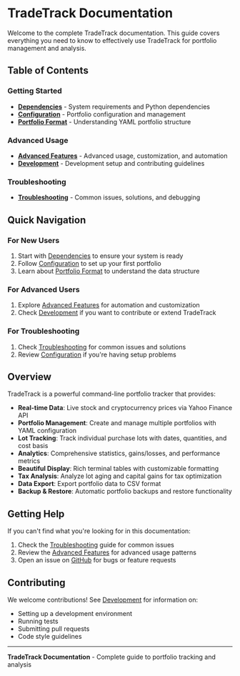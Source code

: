 # TradeTrack Documentation

Welcome to the complete TradeTrack documentation. This guide covers everything you need to know to effectively use TradeTrack for portfolio management and analysis.

## Table of Contents

### Getting Started
- **[Dependencies](dependencies.md)** - System requirements and Python dependencies
- **[Configuration](configuration.md)** - Portfolio configuration and management
- **[Portfolio Format](portfolio-format.md)** - Understanding YAML portfolio structure

### Advanced Usage
- **[Advanced Features](advanced-features.md)** - Advanced usage, customization, and automation
- **[Development](development.md)** - Development setup and contributing guidelines

### Troubleshooting
- **[Troubleshooting](troubleshooting.md)** - Common issues, solutions, and debugging

## Quick Navigation

### For New Users
1. Start with [Dependencies](dependencies.md) to ensure your system is ready
2. Follow [Configuration](configuration.md) to set up your first portfolio
3. Learn about [Portfolio Format](portfolio-format.md) to understand the data structure

### For Advanced Users
1. Explore [Advanced Features](advanced-features.md) for automation and customization
2. Check [Development](development.md) if you want to contribute or extend TradeTrack

### For Troubleshooting
1. Check [Troubleshooting](troubleshooting.md) for common issues and solutions
2. Review [Configuration](configuration.md) if you're having setup problems

## Overview

TradeTrack is a powerful command-line portfolio tracker that provides:

- **Real-time Data**: Live stock and cryptocurrency prices via Yahoo Finance API
- **Portfolio Management**: Create and manage multiple portfolios with YAML configuration
- **Lot Tracking**: Track individual purchase lots with dates, quantities, and cost basis
- **Analytics**: Comprehensive statistics, gains/losses, and performance metrics
- **Beautiful Display**: Rich terminal tables with customizable formatting
- **Tax Analysis**: Analyze lot aging and capital gains for tax optimization
- **Data Export**: Export portfolio data to CSV format
- **Backup & Restore**: Automatic portfolio backups and restore functionality

## Getting Help

If you can't find what you're looking for in this documentation:

1. Check the [Troubleshooting](troubleshooting.md) guide for common issues
2. Review the [Advanced Features](advanced-features.md) for advanced usage patterns
3. Open an issue on [GitHub](https://github.com/randyoyarzabal/tradetrack) for bugs or feature requests

## Contributing

We welcome contributions! See [Development](development.md) for information on:

- Setting up a development environment
- Running tests
- Submitting pull requests
- Code style guidelines

---

**TradeTrack Documentation** - Complete guide to portfolio tracking and analysis
